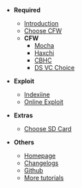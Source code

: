 - **Required**

  - [Introduction](introduction.md)
  - [Choose CFW](choose-cfw.md)
  - **CFW**
    - [Mocha](mocha.md)
    - [Haxchi](haxchi.md)
    - [CBHC](cbhc.md)
    - [DS VC Choice](ds-vc-choice.md)

- **Exploit**

  - [Indexiine](indexiine.md)
  - [Online Exploit](online-exploit.md)

- **Extras**

  - [Choose SD Card](choose-sd-card.md)

- **Others**

  - [Homepage](index.md)
  - [Changelogs](changelogs.md)
  - [Github](https://github.com/vincent-coding/WiiU-Guide/)
  - [More tutorials](https://wiiu.hacks.guide/#/)